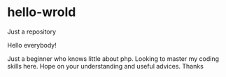 # hello-wrold
Just a repository

Hello everybody!

Just a beginner who knows little about php. Looking to master my coding skills here. 
Hope on your understanding and useful advices. Thanks
